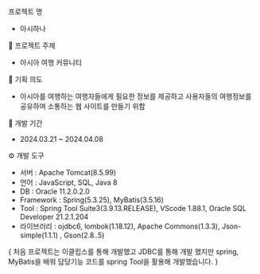 프로젝트 명
- 아시하나

🧾 프로젝트 주제
- 아시아 여행 커뮤니티

🧾 기획 의도
- 아시아를 여행하는 여행자들에게 필요한 정보를 제공하고 사용자들의 여행정보를 공유하며 소통하는 웹 사이트를 만들기 위함

📆 개발 기간
- 2024.03.21 ~ 2024.04.08

⚙ 개발 도구
- 서버 : Apache Tomcat(8.5.99)
- 언어 : JavaScript, SQL, Java 8
- DB : Oracle 11.2.0.2.0
- Framework : Spring(5.3.25), MyBatis(3.5.16)
- Tool : Spring Tool Suite3(3.9.13.RELEASE), VScode 1.88.1, Oracle SQL Developer 21.2.1.204
- 라이브러리 : ojdbc6, lombok(1.18.12), Apache Commons(1.3.3), Json-simple(1.1.1) , Gson(2.8..5)

{ 처음 프로젝트는 이클립스를 통해 개발했고 JDBC를 통해 개발 했지만 spring, MyBatis을 배워 담당기능 코드를 spring Tool을 활용해 개발했습니다. }
